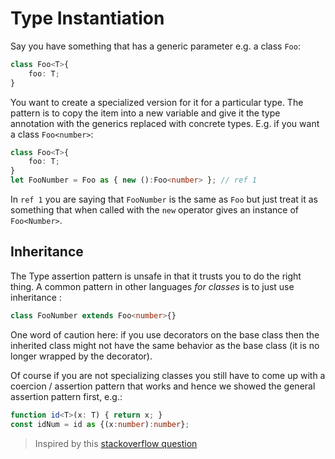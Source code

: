 # Type Instantiation

Say you have something that has a generic parameter e.g. a class `Foo`:

```typescript
class Foo<T>{
    foo: T;
}
```

You want to create a specialized version for it for a particular type. The pattern is to copy the item into a new variable and give it the type annotation with the generics replaced with concrete types. E.g. if you want a class `Foo<number>`:

```typescript
class Foo<T>{
    foo: T;
}
let FooNumber = Foo as { new ():Foo<number> }; // ref 1
```

In `ref 1` you are saying that `FooNumber` is the same as `Foo` but just treat it as something that when called with the `new` operator gives an instance of `Foo<Number>`.

## Inheritance

The Type assertion pattern is unsafe in that it trusts you to do the right thing. A common pattern in other languages _for classes_ is to just use inheritance :

```typescript
class FooNumber extends Foo<number>{}
```

One word of caution here: if you use decorators on the base class then the inherited class might not have the same behavior as the base class \(it is no longer wrapped by the decorator\).

Of course if you are not specializing classes you still have to come up with a coercion / assertion pattern that works and hence we showed the general assertion pattern first, e.g.:

```typescript
function id<T>(x: T) { return x; }
const idNum = id as {(x:number):number};
```

> Inspired by this [stackoverflow question](http://stackoverflow.com/a/34864705/390330)

